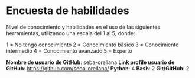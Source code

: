# Encuesta de habilidades

Nivel de conocimiento y habilidades en el uso de las siguientes herramientas, utilizando una escala del 1 al 5, donde:

1 = No tengo conocimiento
2 = Conocimiento básico
3 = Conocimiento intermedio
4 = Conocimiento avanzado
5 = Experto

**Nombre de usuario de GitHub**: seba-orellana
**Link profile usuario de GitHub**: https://github.com/seba-orellana/
**Python**: 4
**Bash**: 2
**Git/GitHub**: 2